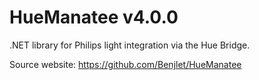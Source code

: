 # HueManatee v4.0.0

.NET library for Philips light integration via the Hue Bridge.

Source website:
https://github.com/Benjlet/HueManatee